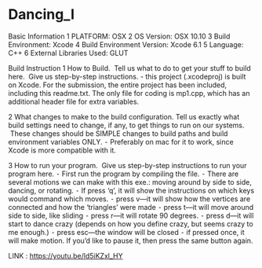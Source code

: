 # Dancing_I

Basic Information
	1	PLATFORM: OSX
	2	OS Version: OSX 10.10
	3	Build Environment: Xcode
	4	Build Environment Version: Xcode 6.1
	5	Language: C++
	6	External Libraries Used: GLUT

Build Instruction
   1	How to Build.  Tell us what to do to get your stuff to build here.  Give us step-by-step instructions.
	- this project (.xcodeproj) is built on Xcode. For the submission, the entire project has been included, including this readme.txt. The only file for coding is mp1.cpp, which has an additional header file for extra variables. 

   2    What changes to make to the build configuration. Tell us exactly what build settings need to change, if any, to get things to run on our systems.  These changes should be SIMPLE changes to build paths and build environment variables ONLY.
	⁃	Preferably on mac for it to work, since Xcode is more compatible with it.

   3    How to run your program.  Give us step-by-step instructions to run your program here.
	⁃	First run the program by compiling the file. 
	⁃	There are several motions we can make with this exe.: moving around by side to side, dancing, or rotating.
	⁃	If press ‘q’, it will show the instructions on which keys would command which moves.
	⁃	press v—it will show how the vertices are connected and how the ‘triangles’ were made
	⁃	press t—it will move around side to side, like sliding
	⁃	press r—it will rotate 90 degrees.
	⁃	press d—it will start to dance crazy (depends on how you define crazy, but seems crazy to me enough.)
	⁃	press esc—the window will be closed
	⁃	if pressed once, it will make motion. If you’d like to pause it, then press the same button again.




LINK : https://youtu.be/ld5iKZxl_HY



